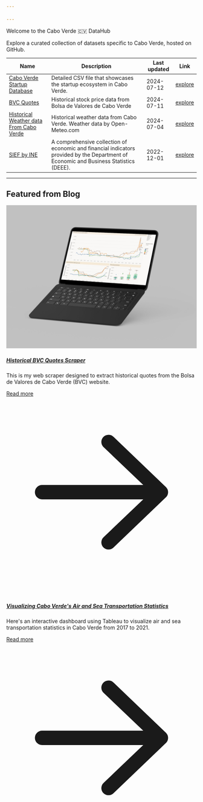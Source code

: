 ```yaml
---

---
```


<div class="animate-gradient dark:from-blue-00 dark:to-blue-1000 rounded-lg bg-gradient-to-r from-blue-700 via-purple-600 to-blue-800 bg-[length:200%_200%] px-6 py-20 text-center text-white dark:bg-gradient-to-r dark:via-purple-800 dark:bg-[length:200%_200%] shadow-xl ring-1 ring-gray-900/5">
  <p class="mb-4 text-4xl font-bold">Welcome to the Cabo Verde 🇨🇻 DataHub</p>
  <p class="mb-6 text-xl">Explore a curated collection of datasets specific to Cabo Verde, hosted on GitHub.</p>
</div>


| Name | Description | Last updated |  Link   |
| --- | --- | --- | --- |
| [Cabo Verde Startup Database](https://datahub.io/@AlvaroLima/cabo-verde-datahub/data-catalog/cabo-verde-startup-database) | Detailed CSV file that showcases the startup ecosystem in Cabo Verde. | 2024-07-12 | [explore](https://datahub.io/@AlvaroLima/cabo-verde-datahub/data-catalog/cabo-verde-startup-database) |
| [BVC Quotes](https://datahub.io/@AlvaroLima/cabo-verde-datahub/data-catalog/bvc-quotes) | Historical stock price data from Bolsa de Valores de Cabo Verde | 2024-07-11 | [explore](https://datahub.io/@AlvaroLima/cabo-verde-datahub/data-catalog/bvc-quotes) |
| [Historical Weather data From Cabo Verde](https://datahub.io/@AlvaroLima/cabo-verde-datahub/data-catalog/historical-weather-data-cv) | Historical weather data from Cabo Verde. Weather data by Open-Meteo.com | 2024-07-04 | [explore](https://datahub.io/@AlvaroLima/cabo-verde-datahub/data-catalog/historical-weather-data-cv) |
| [SIEF by INE](https://datahub.io/@AlvaroLima/cabo-verde-datahub/data-catalog/sief-cv) | A comprehensive collection of economic and financial indicators provided by the Department of Economic and Business Statistics (DEEE). | 2022-12-01 | [explore](https://datahub.io/@AlvaroLima/cabo-verde-datahub/data-catalog/sief-cv) |

---

<h2>Featured from Blog</h2>
<div class="grid gap-4 sm:grid-cols-1 md:grid-cols-2 lg:grid-cols-2 sm:place-content-center">
    <div class="max-w-sm bg-white border border-gray-200 rounded-lg shadow">
        <a href="https://datahub.io/@AlvaroLima/cabo-verde-datahub/blog/historical-bvc-quotes-scraper">
            <img class="rounded-t-lg mt-0 mb-0" src="https://raw.githubusercontent.com/AlvaroLima/cabo-verde-datahub/main/resources/bvc-dashboard.jpg" alt="" />
        </a>
        <div class="p-5">
            <a href="https://datahub.io/@AlvaroLima/cabo-verde-datahub/blog/historical-bvc-quotes-scraper">
                <h5 class="mb-2 text-2xl font-bold tracking-tight text-gray-900 ">Historical BVC Quotes Scraper</h5>
            </a>
            <p class="mb-3 font-normal text-gray-700">This is my web scraper designed to extract historical quotes from the Bolsa de Valores de Cabo Verde (BVC) website. </p>
            <a class="inline-block text-[#6366F1] no-underline hover:underline" href="https://datahub.io/@AlvaroLima/cabo-verde-datahub/blog/historical-bvc-quotes-scraper">
              <div class="flex items-center space-x-1">
                <span>Read more</span>
                  <svg xmlns="http://www.w3.org/2000/svg" viewBox="0 0 20 20" fill="currentColor" aria-hidden="true" class="inline h-4 w-4"><path fill-rule="evenodd" d="M3 10a.75.75 0 01.75-.75h10.638L10.23 5.29a.75.75 0 111.04-1.08l5.5 5.25a.75.75 0 010 1.08l-5.5 5.25a.75.75 0 11-1.04-1.08l4.158-3.96H3.75A.75.75 0 013 10z" clip-rule="evenodd"></path></svg>
              </div>
            </a>
        </div>
    </div>
   <div class="max-w-sm bg-white border border-gray-200 rounded-lg shadow">
        <a href="https://datahub.io/@AlvaroLima/cabo-verde-datahub/blog/estatisticas-de-transporte-aereo-e-maritimo-em-cabo-verde">
            <img class="rounded-t-lg mt-0 mb-0" src="https://framerusercontent.com/images/oWl96Rn923IBUgtfTyQ5QmI8.jpg" alt="" />
        </a>
        <div class="p-5">
            <a href="https://datahub.io/@AlvaroLima/cabo-verde-datahub/blog/estatisticas-de-transporte-aereo-e-maritimo-em-cabo-verde">
                <h5 class="mb-2 text-2xl font-bold tracking-tight text-gray-900 ">Visualizing Cabo Verde's Air and Sea Transportation Statistics</h5>
            </a>
            <p class="mb-3 font-normal text-gray-700">Here's an interactive dashboard using Tableau to visualize air and sea transportation statistics in Cabo Verde from 2017 to 2021.</p>
            <a class="inline-block text-[#6366F1] no-underline hover:underline" href="https://datahub.io/@AlvaroLima/cabo-verde-datahub/blog/estatisticas-de-transporte-aereo-e-maritimo-em-cabo-verde">
              <div class="flex items-center space-x-1">
                <span>Read more</span>
                  <svg xmlns="http://www.w3.org/2000/svg" viewBox="0 0 20 20" fill="currentColor" aria-hidden="true" class="inline h-4 w-4"><path fill-rule="evenodd" d="M3 10a.75.75 0 01.75-.75h10.638L10.23 5.29a.75.75 0 111.04-1.08l5.5 5.25a.75.75 0 010 1.08l-5.5 5.25a.75.75 0 11-1.04-1.08l4.158-3.96H3.75A.75.75 0 013 10z" clip-rule="evenodd"></path></svg>
              </div>
            </a>
        </div>
    </div>
</div>




